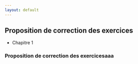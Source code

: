 ```yaml
---
layout: default
---
```


## Proposition de correction des exercices

   * Chapitre 1

<h3>Proposition de correction des exercicesaaa</h3>
